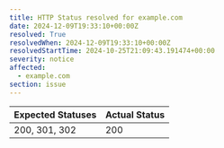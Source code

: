 ```yaml
---
title: HTTP Status resolved for example.com
date: 2024-12-09T19:33:10+00:00Z
resolved: True
resolvedWhen: 2024-12-09T19:33:10+00:00Z
resolvedStartTime: 2024-10-25T21:09:43.191474+00:00
severity: notice
affected:
  - example.com
section: issue
---
```


| Expected Statuses | Actual Status  |
|-------------------|----------------|
| 200, 301, 302 | 200 |
